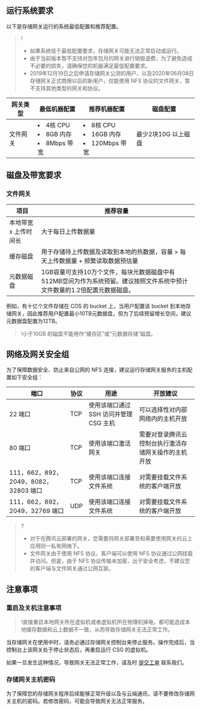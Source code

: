 


## 运行系统要求
以下是存储网关运行的系统最低配置和推荐配置。

>!
>- 如果系统低于最低配置要求，存储网关可能无法正常启动或运行。
>- 由于当前版本暂不支持对包年包月的网关进行销毁退费，为了避免造成不必要的损失，请确保您的机器满足最低配置要求。
>- 2019年12月19日之后申请存储网关公测的用户、以及2020年06月08日存储网关正式商用以后的新用户，仅能使用 NFS 协议的文件网关，暂不支持其他类型的网关和协议。

网关类型 | 最低机器配置 | 推荐机器配置 | 磁盘配置
------- | ------- | -------  | -------
文件网关 | <li>4核 CPU<br><li>8GB 内存<br><li>8Mbps 带宽 | <li>8核 CPU<br><li>16GB 内存<br><li>120Mbps 带宽 | 最少2块10G 以上磁盘

## 磁盘及带宽要求

### 文件网关

项目 | 推荐容量
------- | -------
本地带宽 x 上传时间长 | 大于每日上传数据量
缓存磁盘 | 用于存储待上传数据及读取到本地的热数据，容量 > 每天上传数据量 + 频繁读取数据预估量
元数据磁盘  | 1GB容量可支持10万个文件，每块元数据磁盘中有512MB空间为作为系统预留。建议按照文件系统中预计文件数量的1.2倍配置元数据磁盘。

例如，有十亿个文件存储在 COS 的 bucket 上，当用户配置该 bucket 到本地存储网关，因此推荐用户配置最小10TB元数据盘，但为了后续预留增长空间，建议元数据盘配置为12TB。

>!小于10GB 的磁盘不能用作“缓存区”或“元数据存储”磁盘。

## 网络及网关安全组

为了保障数据安全、防止来自公网的 NFS 连接，建议运行存储网关服务的主机配置如下安全组：

端口 | 协议  | 用途 | 开放建议
------- | ------- | ------- | -------
22 端口 | TCP | 使用该端口通过 SSH 访问并管理 CSG 主机 |  可以选择性对内部网络内的主机开放 
80 端口 | TCP | 使用该端口激活网关 |  需要对登录腾讯云控制台执行激活存储网关操作的主机开放 
111，662，892，2049，8082，32803 端口 |  TCP | 使用该端口连接文件系统 |  对需要挂载文件系统的客户端开放 
111，662，892，2049，32769 端口  |  UDP | 使用该端口连接文件系统 |  对需要挂载文件系统的客户端开放 

>?
>-  对于在腾讯云部署的网关，您需要将网关部署至和需要使用网关的云上应用同一私有网络下。
>- 文件网关由于使用 NFS 协议，客户端可以使用 NFS 协议通过公网挂载并访问。但是，由于 NFS 协议传输未加密，出于安全考虑，不建议您的客户端与文件网关通过公网互联。

## 注意事项

### 重启及关机注意事项
>!直接重启本地网关所在虚拟机或者虚拟机所在物理机掉电，都可能造成本地缓存数据和云上数据不一致，从而导致存储网关无法正常工作。

当存储网关在使用中时，请务必通过存储网关控制台来停止服务。操作完成后，当控制台上该网关处于停止状态后，再重启运行 CSG 的虚拟机。

如果一旦发生这种情况，导致网关无法正常工作，请及时 [提交工单](https://console.cloud.tencent.com/workorder/category) 联系我们。

### 存储网关主机密码
为了保障您的存储网关程序后续能够正常升级以及与云端通讯，请不要修改存储网关主机的密码。若修改密码，可能会导致网关无法正常服务。
